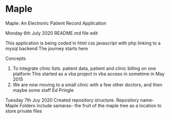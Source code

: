 # Maple
Maple: An Electronic Patient Record Application

Monday 6th July 2020
README.md file edit

This application is being coded in html css javascript with php linking to a mysql backend
The journey starts here

Concepts
1) To integrate clinic lists. patient data, patient and clinic billing on one platform
  This started as a vba project in vba access in sometime in May 2015
2) We are now moving to a small clinic with a few other doctors, and then maybe some staff
Ed Pringle

Tuesday 7th Juy 2020
Created repository structure.
Repository name- Maple
Folders include samaras- the fruit of the maple tree as a location to store private files
